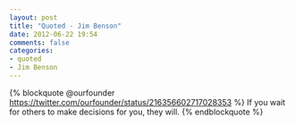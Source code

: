 ```yaml
---
layout: post
title: "Quoted - Jim Benson"
date: 2012-06-22 19:54
comments: false
categories: 
- quoted
- Jim Benson
---
```


{% blockquote @ourfounder https://twitter.com/ourfounder/status/216356602717028353 %}
If you wait for others to make decisions for you, they will.
{% endblockquote %}